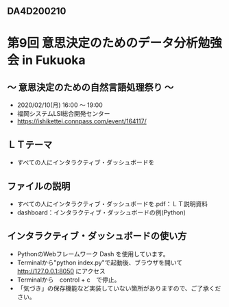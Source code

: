 ## DA4D200210
# 第9回 意思決定のためのデータ分析勉強会 in Fukuoka
## 〜 意思決定のための自然言語処理祭り 〜
- 2020/02/10(月) 16:00 〜 19:00
- 福岡システムLSI総合開発センター
- https://ishikettei.connpass.com/event/164117/

## ＬＴテーマ
 - すべての人にインタラクティブ・ダッシュボードを

## ファイルの説明
- すべての人にインタラクティブ・ダッシュボードを.pdf：ＬＴ説明資料
- dashboard：インタラクティブ・ダッシュボードの例(Python)

## インタラクティブ・ダッシュボードの使い方
- PythonのWebフレームワーク Dash を使用しています。
- Terminalから"python index.py"で起動後、ブラウザを開いて http://127.0.0.1:8050 にアクセス
- Terminalから　control + c　で停止。
- 「気づき」の保存機能など実装していない箇所がありますので、ご了承ください。
